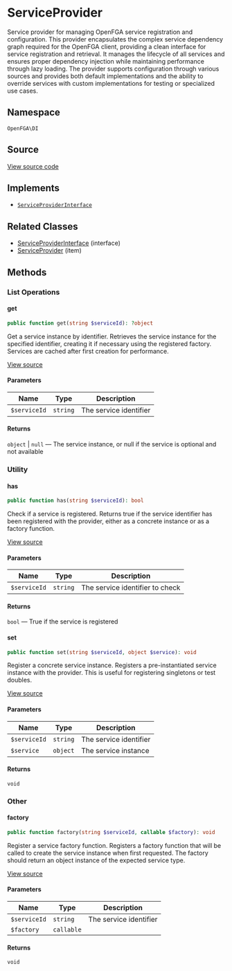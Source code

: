 # ServiceProvider

Service provider for managing OpenFGA service registration and configuration. This provider encapsulates the complex service dependency graph required for the OpenFGA client, providing a clean interface for service registration and retrieval. It manages the lifecycle of all services and ensures proper dependency injection while maintaining performance through lazy loading. The provider supports configuration through various sources and provides both default implementations and the ability to override services with custom implementations for testing or specialized use cases.

## Namespace

`OpenFGA\DI`

## Source

[View source code](https://github.com/evansims/openfga-php/blob/main/src/DI/ServiceProvider.php)

## Implements

* [`ServiceProviderInterface`](ServiceProviderInterface.md)

## Related Classes

* [ServiceProviderInterface](DI/ServiceProviderInterface.md) (interface)
* [ServiceProvider](Integration/ServiceProvider.md) (item)

## Methods

### List Operations

#### get

```php
public function get(string $serviceId): ?object

```

Get a service instance by identifier. Retrieves the service instance for the specified identifier, creating it if necessary using the registered factory. Services are cached after first creation for performance.

[View source](https://github.com/evansims/openfga-php/blob/main/src/DI/ServiceProvider.php#L122)

#### Parameters

| Name         | Type     | Description            |
| ------------ | -------- | ---------------------- |
| `$serviceId` | `string` | The service identifier |

#### Returns

`object` &#124; `null` — The service instance, or null if the service is optional and not available

### Utility

#### has

```php
public function has(string $serviceId): bool

```

Check if a service is registered. Returns true if the service identifier has been registered with the provider, either as a concrete instance or as a factory function.

[View source](https://github.com/evansims/openfga-php/blob/main/src/DI/ServiceProvider.php#L146)

#### Parameters

| Name         | Type     | Description                     |
| ------------ | -------- | ------------------------------- |
| `$serviceId` | `string` | The service identifier to check |

#### Returns

`bool` — True if the service is registered

#### set

```php
public function set(string $serviceId, object $service): void

```

Register a concrete service instance. Registers a pre-instantiated service instance with the provider. This is useful for registering singletons or test doubles.

[View source](https://github.com/evansims/openfga-php/blob/main/src/DI/ServiceProvider.php#L155)

#### Parameters

| Name         | Type     | Description            |
| ------------ | -------- | ---------------------- |
| `$serviceId` | `string` | The service identifier |
| `$service`   | `object` | The service instance   |

#### Returns

`void`

### Other

#### factory

```php
public function factory(string $serviceId, callable $factory): void

```

Register a service factory function. Registers a factory function that will be called to create the service instance when first requested. The factory should return an object instance of the expected service type.

[View source](https://github.com/evansims/openfga-php/blob/main/src/DI/ServiceProvider.php#L113)

#### Parameters

| Name         | Type       | Description            |
| ------------ | ---------- | ---------------------- |
| `$serviceId` | `string`   | The service identifier |
| `$factory`   | `callable` |                        |

#### Returns

`void`

